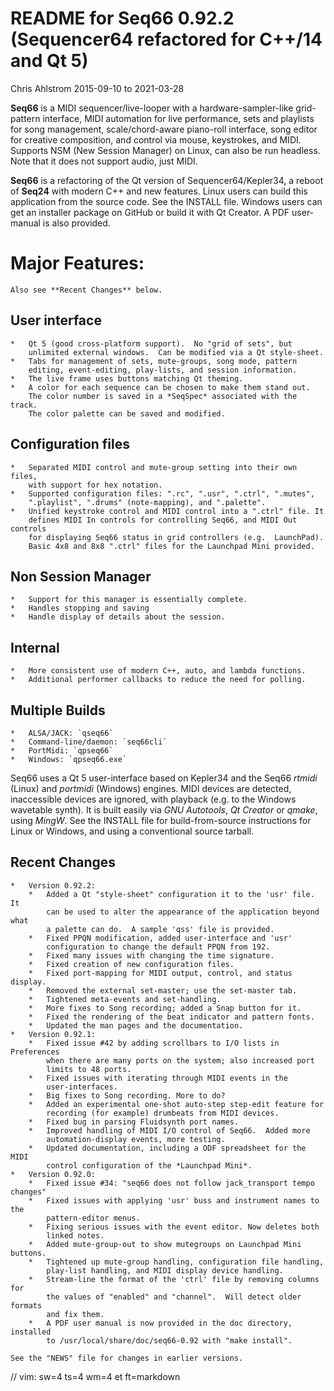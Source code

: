 # README for Seq66 0.92.2 (Sequencer64 refactored for C++/14 and Qt 5)

Chris Ahlstrom
2015-09-10 to 2021-03-28

__Seq66__ is a MIDI sequencer/live-looper with a hardware-sampler-like
grid-pattern interface, MIDI automation for live performance, sets and
playlists for song management, scale/chord-aware piano-roll interface, song
editor for creative composition, and control via mouse, keystrokes, and MIDI.
Supports NSM (New Session Manager) on Linux, can also be run headless.
Note that it does not support audio, just MIDI.

__Seq66__ is a refactoring of the Qt version of Sequencer64/Kepler34, a reboot
of __Seq24__ with modern C++ and new features.  Linux users can build this
application from the source code.  See the INSTALL file.  Windows users can
get an installer package on GitHub or build it with Qt Creator.  A PDF
user-manual is also provided.

# Major Features:

    Also see **Recent Changes** below.

##  User interface

    *   Qt 5 (good cross-platform support).  No "grid of sets", but
        unlimited external windows.  Can be modified via a Qt style-sheet.
    *   Tabs for management of sets, mute-groups, song mode, pattern
        editing, event-editing, play-lists, and session information.
    *   The live frame uses buttons matching Qt theming.
    *   A color for each sequence can be chosen to make them stand out.
        The color number is saved in a *SeqSpec* associated with the track.
        The color palette can be saved and modified.

##  Configuration files

    *   Separated MIDI control and mute-group setting into their own files,
        with support for hex notation.
    *   Supported configuration files: ".rc", ".usr", ".ctrl", ".mutes",
        ".playlist", ".drums" (note-mapping), and ".palette".
    *   Unified keystroke control and MIDI control into a ".ctrl" file. It
        defines MIDI In controls for controlling Seq66, and MIDI Out controls
        for displaying Seq66 status in grid controllers (e.g.  LaunchPad).
        Basic 4x8 and 8x8 ".ctrl" files for the Launchpad Mini provided.

##  Non Session Manager

    *   Support for this manager is essentially complete.
    *   Handles stopping and saving
    *   Handle display of details about the session.

##  Internal

    *   More consistent use of modern C++, auto, and lambda functions.
    *   Additional performer callbacks to reduce the need for polling.

##  Multiple Builds

    *   ALSA/JACK: `qseq66`
    *   Command-line/daemon: `seq66cli`
    *   PortMidi: `qpseq66`
    *   Windows: `qpseq66.exe`

Seq66 uses a Qt 5 user-interface based on Kepler34 and the Seq66 *rtmidi*
(Linux) and *portmidi* (Windows) engines.  MIDI devices are detected,
inaccessible devices are ignored, with playback (e.g. to the Windows wavetable
synth). It is built easily via *GNU Autotools*, *Qt Creator* or *qmake*, using
*MingW*.  See the INSTALL file for build-from-source instructions for Linux or
Windows, and using a conventional source tarball.

## Recent Changes

    *   Version 0.92.2:
        *   Added a Qt "style-sheet" configuration it to the 'usr' file. It
            can be used to alter the appearance of the application beyond what
            a palette can do.  A sample 'qss' file is provided.
        *   Fixed PPQN modification, added user-interface and 'usr'
            configuration to change the default PPQN from 192.
        *   Fixed many issues with changing the time signature.
        *   Fixed creation of new configuration files.
        *   Fixed port-mapping for MIDI output, control, and status display.
        *   Removed the external set-master; use the set-master tab.
        *   Tightened meta-events and set-handling.
        *   More fixes to Song recording; added a Snap button for it.
        *   Fixed the rendering of the beat indicator and pattern fonts.
        *   Updated the man pages and the documentation.
    *   Version 0.92.1:
        *   Fixed issue #42 by adding scrollbars to I/O lists in Preferences
            when there are many ports on the system; also increased port
            limits to 48 ports.
        *   Fixed issues with iterating through MIDI events in the
            user-interfaces.
        *   Big fixes to Song recording. More to do?
        *   Added an experimental one-shot auto-step step-edit feature for
            recording (for example) drumbeats from MIDI devices.
        *   Fixed bug in parsing Fluidsynth port names.
        *   Improved handling of MIDI I/O control of Seq66.  Added more
            automation-display events, more testing.
        *   Updated documentation, including a ODF spreadsheet for the MIDI
            control configuration of the *Launchpad Mini*.
    *   Version 0.92.0:
        *   Fixed issue #34: "seq66 does not follow jack_transport tempo changes"
        *   Fixed issues with applying 'usr' buss and instrument names to the
            pattern-editor menus.
        *   Fixing serious issues with the event editor. Now deletes both
            linked notes.
        *   Added mute-group-out to show mutegroups on Launchpad Mini buttons.
        *   Tightened up mute-group handling, configuration file handling,
            play-list handling, and MIDI display device handling.
        *   Stream-line the format of the 'ctrl' file by removing columns for
            the values of "enabled" and "channel".  Will detect older formats
            and fix them.
        *   A PDF user manual is now provided in the doc directory, installed
            to /usr/local/share/doc/seq66-0.92 with "make install".

    See the "NEWS" file for changes in earlier versions.

// vim: sw=4 ts=4 wm=4 et ft=markdown
